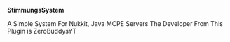 **StimmungsSystem**

A Simple System For Nukkit, Java MCPE Servers
The Developer From This Plugin is ZeroBuddysYT
